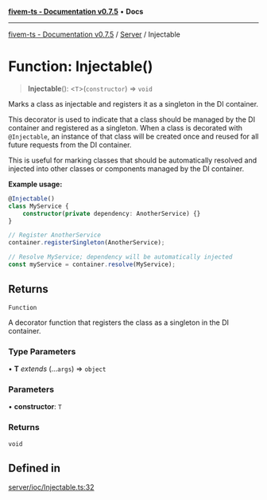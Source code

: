 [**fivem-ts - Documentation v0.7.5**](../../../README.md) • **Docs**

***

[fivem-ts - Documentation v0.7.5](../../../README.md) / [Server](../README.md) / Injectable

# Function: Injectable()

> **Injectable**(): \<`T`\>(`constructor`) => `void`

Marks a class as injectable and registers it as a singleton in the DI container.

This decorator is used to indicate that a class should be managed by the DI container and registered
as a singleton. When a class is decorated with `@Injectable`, an instance of that class will be created
once and reused for all future requests from the DI container.

This is useful for marking classes that should be automatically resolved and injected into other classes
or components managed by the DI container.

**Example usage:**

```ts
@Injectable()
class MyService {
    constructor(private dependency: AnotherService) {}
}

// Register AnotherService
container.registerSingleton(AnotherService);

// Resolve MyService; dependency will be automatically injected
const myService = container.resolve(MyService);
```

## Returns

`Function`

A decorator function that registers the class as a singleton in the DI container.

### Type Parameters

• **T** *extends* (...`args`) => `object`

### Parameters

• **constructor**: `T`

### Returns

`void`

## Defined in

[server/ioc/Injectable.ts:32](https://github.com/Purpose-Dev/fivem-ts/blob/main/src/server/ioc/Injectable.ts#L32)
